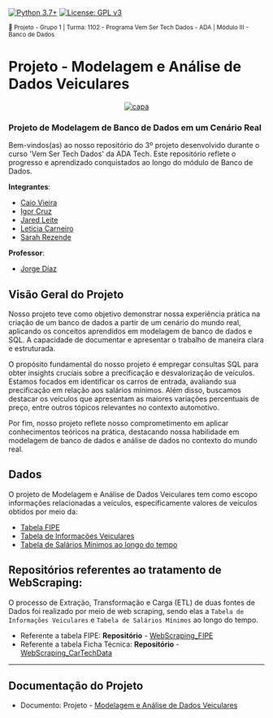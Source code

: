 [![Python 3.7+](https://img.shields.io/badge/python-3.7+-blue.svg)](https://www.python.org/downloads/release/python-360/) [![License: GPL v3](https://img.shields.io/badge/License-GPLv3-blue.svg)](https://www.gnu.org/licenses/gpl-3.0) 

<sub> 📂 Projeto - Grupo 1 | Turma: 1102 - Programa Vem Ser Tech Dados - ADA | Módulo III - Banco de Dados  </sub> 

# Projeto - Modelagem e Análise de Dados Veiculares


<p align="center">
  <a href="https://github.com/SarahFeanor?tab=repositories">
    <img src="https://media.discordapp.net/attachments/1063559719291199599/1183852088657182720/Foto_08.jpeg?ex=6589d72c&is=6577622c&hm=d61269751f319c17ec46c49ae5a2c64b5648863079e871da94cbf7e2341135fa&=&format=webp&width=344&height=198" alt="capa">
  </a>
</p>


### Projeto de Modelagem de Banco de Dados em um Cenário Real

Bem-vindos(as) ao nosso repositório do 3º projeto desenvolvido durante o curso 'Vem Ser Tech Dados' da ADA Tech. Este repositório reflete o progresso e aprendizado conquistados ao longo do módulo de Banco de Dados. 

**Integrantes**:

- [Caio Vieira](https://www.linkedin.com/in/caio-miazzi-86454617b/)
- [Igor Cruz](https://www.linkedin.com/in/igorcruzcf/?utm_source=share&utm_campaign=share_via&utm_content=profile&utm_medium=android_app)
- [Jared Leite](https://www.linkedin.com/in/jared-f-leite-a8351a78/)
- [Leticia Carneiro]()
- [Sarah Rezende](https://www.linkedin.com/in/sarahfrezende/)

**Professor**: 
- [Jorge Díaz](https://www.linkedin.com/in/jchambyd/)

## Visão Geral do Projeto 

Nosso projeto teve como objetivo demonstrar nossa experiência prática na criação de um banco de dados a partir de um cenário do mundo real, aplicando os conceitos aprendidos em modelagem de banco de dados e SQL. A capacidade de documentar e apresentar o trabalho de maneira clara e estruturada. 

O propósito fundamental do nosso projeto é empregar consultas SQL para obter insights cruciais sobre a precificação e desvalorização de veículos. Estamos focados em identificar os carros de entrada, avaliando sua precificação em relação aos salários mínimos. Além disso, buscamos destacar os veículos que apresentam as maiores variações percentuais de preço, entre outros tópicos relevantes no contexto automotivo.

Por fim, nosso projeto reflete nosso comprometimento em aplicar conhecimentos teóricos na prática, destacando nossa habilidade em modelagem de banco de dados e análise de dados no contexto do mundo real.

## Dados 

O projeto de Modelagem e Análise de Dados Veiculares tem como escopo informações relacionadas a veículos, especificamente valores de veículos obtidos por meio da: 

- [Tabela FIPE](https://github.com/SarahFeanor/data_modeling_project_ADAtech/blob/main/Arquivos%20%22csv%22%20do%20Projeto/fipe_2023_amostra.csv)
- [Tabela de Informações Veiculares](https://github.com/SarahFeanor/data_modeling_project_ADAtech/blob/main/Arquivos%20%22csv%22%20do%20Projeto/tabela_tratada%20.csv)
- [Tabela de Salários Mínimos ao longo do tempo](https://github.com/SarahFeanor/data_modeling_project_ADAtech/blob/main/Arquivos%20%22csv%22%20do%20Projeto/Ipeadata_Tratado.csv)


## Repositórios referentes ao tratamento de **WebScraping**:

O processo de Extração, Transformação e Carga (ETL) de duas fontes de Dados foi realizado por meio de web scraping, sendo elas a  `Tabela de Informações Veiculares` e `Tabela de Salários Mínimos` ao longo do tempo. 

- Referente a tabela FIPE: **Repositório** - [WebScraping_FIPE](https://github.com/jaredleite/WebScraping_FIPE/tree/main)
- Referente a tabela Ficha Técnica: **Repositório** - [WebScraping_CarTechData](https://github.com/jaredleite/WebScraping_CarTechData)

---

## Documentação do Projeto

- Documento: Projeto - [Modelagem e Análise de Dados Veiculares](https://github.com/SarahFeanor/data_modeling_project_ADAtech/blob/main/Documento%20-%20Projeto-Grupo1-M%C3%B3dulo3-13-12-2023%20(1).pdf)
  

